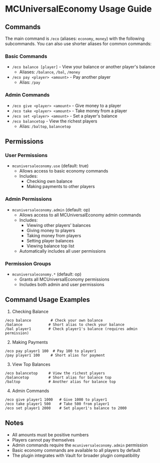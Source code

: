 # MCUniversalEconomy Usage Guide

## Commands

The main command is `/eco` (aliases: `economy`, `money`) with the following subcommands.
You can also use shorter aliases for common commands:

### Basic Commands
- `/eco balance [player]` - View your balance or another player's balance
  - Aliases: `/balance`, `/bal`, `/money`
- `/eco pay <player> <amount>` - Pay another player
  - Alias: `/pay`

### Admin Commands
- `/eco give <player> <amount>` - Give money to a player
- `/eco take <player> <amount>` - Take money from a player
- `/eco set <player> <amount>` - Set a player's balance
- `/eco balancetop` - View the richest players
  - Alias: `/baltop`, `balancetop`

## Permissions

### User Permissions
- `mcuniversaleconomy.use` (default: true)
  - Allows access to basic economy commands
  - Includes:
    - Checking own balance
    - Making payments to other players

### Admin Permissions
- `mcuniversaleconomy.admin` (default: op)
  - Allows access to all MCUniversalEconomy admin commands
  - Includes:
    - Viewing other players' balances
    - Giving money to players
    - Taking money from players
    - Setting player balances
    - Viewing balance top list
  - Automatically includes all user permissions

### Permission Groups
- `mcuniversaleconomy.*` (default: op)
  - Grants all MCUniversalEconomy permissions
  - Includes both admin and user permissions

## Command Usage Examples

1. Checking Balance
```
/eco balance         # Check your own balance
/balance            # Short alias to check your balance
/bal player1        # Check player1's balance (requires admin permission)
```

2. Making Payments
```
/eco pay player1 100  # Pay 100 to player1
/pay player1 100     # Short alias for payment
```

3. View Top Balances
```
/eco balancetop     # View the richest players
/balancetop         # Short alias for balance top
/baltop             # Another alias for balance top
```

4. Admin Commands
```
/eco give player1 1000   # Give 1000 to player1
/eco take player1 500    # Take 500 from player1
/eco set player1 2000    # Set player1's balance to 2000
```

## Notes

- All amounts must be positive numbers
- Players cannot pay themselves
- Admin commands require the `mcuniversaleconomy.admin` permission
- Basic economy commands are available to all players by default
- The plugin integrates with Vault for broader plugin compatibility 